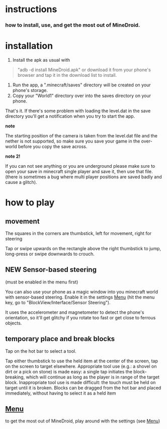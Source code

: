 # instructions #

### how to install, use, and get the most out of MineDroid. ###


# installation #


  1. Install the apk as usual with
> "adb -d install MineDroid.apk"
or download it from your phone's browser and tap it in the download list to install.
  1. Run the app, a ".minecraft/saves" directory will be created on your phone's storage.
  1. Copy your "World1" directory over into the saves directory on your phone.

That's it. If there's some problem with loading the level.dat in the save directory you'll get a notification when you try to start the app.


**note**

The starting position of the camera is taken from the level.dat file and the nether is not supported, so make sure you save your game in the over-world before you copy the save across.

**note 2!**

If you can not see anything or you are underground please make sure to open your save in minecraft single player and save it, then use that file. (there is sometimes a bug where multi player positions are saved badly and cause a glitch).

# how to play #

## movement ##

The squares in the corners are thumbstick, left for movement, right for steering

Tap or swipe upwards on the rectangle above the right thumbstick to jump, long-press or swipe downwards to crouch.

## **NEW** Sensor-based steering ##

(must be enabled in the menu first)

You can also use your phone as a magic window into you minecraft world with sensor-based steering. Enable it in the settings [Menu](http://code.google.com/p/minedroid/wiki/Menu) (hit the menu key, go to "BlockView/Interface/Sensor Steering").

It uses the accelerometer and magnetometer to detect the phone's orientation, so it'll get glitchy if you rotate too fast or get close to ferrous objects.

## temporary place and break blocks ##

Tap on the hot bar to select a tool.

Tap either thumbstick to use the held item at the center of the screen, tap on the screen to target elsewhere.
Appropriate tool use (e.g.: a shovel on dirt or a pick on stone) is made easy:	a single tap initiates the block-breaking, which will continue as long as the player is in range of the target block. Inappropriate tool use is made difficult: the touch must be held on target until it is broken.
Blocks can be dragged from the hot bar and placed immediately, without	having to select it as a held item

## [Menu](http://code.google.com/p/minedroid/wiki/Menu) ##

to get the most out of MineDroid, play around with the settings
(see [Menu](http://code.google.com/p/minedroid/wiki/Menu))